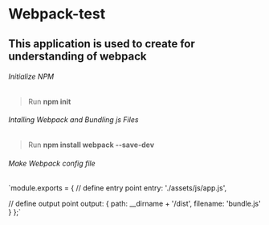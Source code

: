 # Webpack-test
## This application is used to create for understanding of webpack
###### Initialize NPM
> Run **npm init**
###### Intalling Webpack and Bundling js Files
> Run **npm install webpack --save-dev**
###### Make Webpack config file
`module.exports = {
  // define entry point
  entry: './assets/js/app.js',

  // define output point
  output: {
    path: __dirname + '/dist',
    filename: 'bundle.js'
  }
};`
